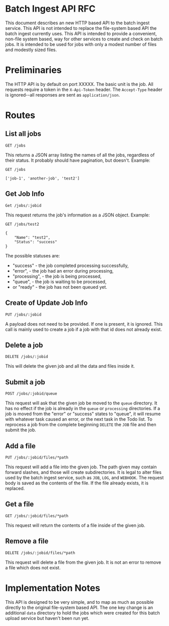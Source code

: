 Batch Ingest API RFC
====================

This document describes an new HTTP based API to the batch ingest service. This
API is not intended to replace the file-system based API the batch ingest
currently uses. This API is intended to provide a convenient, non-file system
based, way for other services to create and check on batch jobs. It is intended
to be used for jobs with only a modest number of files and modestly sized
files.

# Preliminaries

The HTTP API is by default on port XXXXX. The basic unit is the job. All
requests require a token in the `X-Api-Token` header. The `Accept-Type` header
is ignored--all responses are sent as `application/json`.


# Routes

## List all jobs

    GET /jobs

This returns a JSON array listing the names of all the jobs, regardless of
their status. It probably should have pagination, but doesn't. Example:

    GET /jobs

    ['job-1', 'another-job', 'test2']

## Get Job Info

    Get /jobs/:jobid

This request returns the job's information as a JSON object. Example:

    GET /jobs/test2

    {
        "Name": "test2",
        "Status": "success"
    }

The possible statuses are:

 * "success" - the job completed processing successfully,
 * "error", - the job had an error during processing,
 * "processing", - the job is being processed,
 * "queue", - the job is waiting to be processed,
 * or "ready" - the job has not been queued yet.

## Create of Update Job Info

    PUT /jobs/:jobid

A payload does not need to be provided. If one is present, it is ignored. This
call is mainly used to create a job if a job with that id does not already
exist.

## Delete a job

    DELETE /jobs/:jobid

This will delete the given job and all the data and files inside it.

## Submit a job

    POST /jobs/:jobid/queue

This request will ask that the given job be moved to the `queue` directory. It
has no effect if the job is already in the `queue` or `processing` directories.
If a job is moved from the "error" or "success" states to "queue", it will
resume with whatever task caused an error, or the next task in the Todo list.
To reprocess a job from the complete beginning `DELETE` the `JOB` file and then
submit the job.

## Add a file

    PUT /jobs/:jobid/files/*path

This request will add a file into the given job. The path given may contain
forward slashes, and those will create subdirectories. It is legal to alter
files used by the batch ingest service, such as `JOB`, `LOG`, and `WEBHOOK`.
The request body is saved as the contents of the file. If the file already
exists, it is replaced.

## Get a file

    GET /jobs/:jobid/files/*path

This request will return the contents of a file inside of the given job.

## Remove a file

    DELETE /jobs/:jobid/files/*path

This request will delete a file from the given job. It is not an error to
remove a file which does not exist.

# Implementation Notes

This API is designed to be very simple, and to map as much as possible directly
to the original file-system based API. The one key change is an additional
`data` directory to hold the jobs which were created for this batch upload
service but haven't been run yet.
